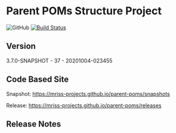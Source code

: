 # Parent POMs Structure Project

![GitHub](https://img.shields.io/github/license/MRISS-Projects/parent-poms?color=blue&label=License) [![Build Status](https://34.70.246.135/jenkins/buildStatus/icon?job=Infrastructure-Snapshot)](https://34.70.246.135/jenkins/view/mriss-parent/job/Infrastructure-Snapshot/)

## Version

3.7.0-SNAPSHOT - 37 - 20201004-023455

## Code Based Site

Snapshot: https://mriss-projects.github.io/parent-poms/snapshots

Release: https://mriss-projects.github.io/parent-poms/releases

## Release Notes


